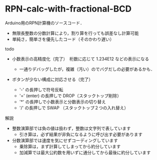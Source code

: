 # RPN-calc-with-fractional-BCD
Arduino用のRPN計算機のソースコード．
- 無限長整数の分数計算により，割り算を行っても誤差なし計算可能
- 単純さ，簡単さを優先したコード（そのかわり遅い）

todo
- 小数表示の高精度化（完了）　桁数に応じて 1.234E12 などの表示になる
  * 一通りデバッグしたが，複雑（汚い）のでバグだしの必要があるかも．

- ボタンが少ない構成に対応させる（完了）
  * '-' の長押しで符号反転
  * '=' (enter) の長押しで DROP（スタックトップ削除）
  * '*' の長押しで小数表示と分数表示の切り替え
  * '/' の長押しで SWAP （スタックトップ２つの入れ替え）

解説
- 整数演算部では負の値は扱わず，整数は文字列で表しています
  * 引き算は，必ず結果が非負になるように呼び出す必要があります
- 分数演算部では速度を気にせずコーディングしています
  * 乗除算は，まず計算してしまってから約分しています
  * 加減算では最大公約数を用いずに通分してから最後に約分しています
